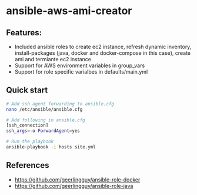 # ansible-aws-ami-creator

## Features:
* Included ansible roles to create ec2 instance, refresh dynamic inventory, install-packages (java, docker and docker-compose in this case), create ami and termiante ec2 instance
* Support for AWS environment variables in group_vars
* Support for role specific varialbes in defaults/main.yml

## Quick start

```bash
# Add ssh agent forwarding to ansible.cfg
nano /etc/ansible/ansible.cfg

# Add following in ansible.cfg
[ssh_connection]
ssh_args=-o ForwardAgent=yes

# Run the playbook
ansible-playbook -i hosts site.yml
```

## References
* https://github.com/geerlingguy/ansible-role-docker
* https://github.com/geerlingguy/ansible-role-java